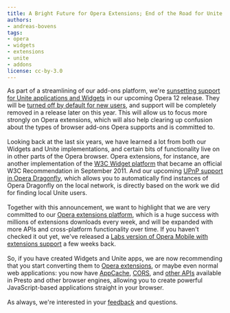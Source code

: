 ```yaml
---
title: A Bright Future for Opera Extensions; End of the Road for Unite Apps and Widgets
authors:
- andreas-bovens
tags:
- opera
- widgets
- extensions
- unite
- addons
license: cc-by-3.0
---
```

As part of a streamlining of our add-ons platform, we&#39;re <a href="http://my.opera.com/addons/blog/2012/04/24/sunsetting-unite-and-widgets">sunsetting support for Unite applications and Widgets</a> in our upcoming Opera 12 release. They will be <a href="http://my.opera.com/desktopteam/blog/2012/04/24/increased-focus-on-opera-extensions-and-ending-support-for-unite-widgets-voice">turned off by default for new users</a>, and support will be completely removed in a release later on this year. This will allow us to focus more strongly on Opera extensions, which will also help clearing up confusion about the types of browser add-ons Opera supports and is committed to. <br/><br/>Looking back at the last six years, we have learned a lot from both our Widgets and Unite implementations, and certain bits of functionality live on in other parts of the Opera browser. Opera extensions, for instance, are another implementation of the <a href="http://www.w3.org/TR/widgets/">W3C Widget platform</a> that became an official W3C Recommendation in September 2011. And our upcoming <a href="http://my.opera.com/dragonfly/blog/2012/04/13/early-look-at-upcoming-features-pretty-print-function-return-values-upnp">UPnP support in Opera Dragonfly</a>, which allows you to automatically find instances of Opera Dragonfly on the local network, is directly based on the work we did for finding local Unite users.<br/><br/>Together with this announcement, we want to highlight that we are very committed to our <a href="https://dev.opera.com/addons/extensions/">Opera extensions platform</a>, which is a huge success with millions of extensions downloads every week, and will be expanded with more APIs and cross-platform functionality over time. If you haven&#39;t checked it out yet, we&#39;ve released a <a href="https://dev.opera.com/articles/view/extensions-opera-mobile-labs/">Labs version of Opera Mobile with extensions support</a> a few weeks back.<br/><br/>So, if you have created Widgets and Unite apps, we are now recommending that you start converting them to <a href="https://dev.opera.com/addons/extensions/">Opera extensions</a>, or maybe even normal web applications: you now have <a href="https://dev.opera.com/articles/view/offline-applications-html5-appcache/">AppCache</a>, <a href="https://dev.opera.com/articles/view/dom-access-control-using-cross-origin-resource-sharing/">CORS</a>, and <a href="https://dev.opera.com/web">other APIs</a> available in Presto and other browser engines, allowing you to create powerful JavaScript-based applications straight in your browser.<br/><br/>As always, we&#39;re interested in your <a href="http://my.opera.com/community/forums/topic.dml?id=1374852">feedback</a> and questions.
